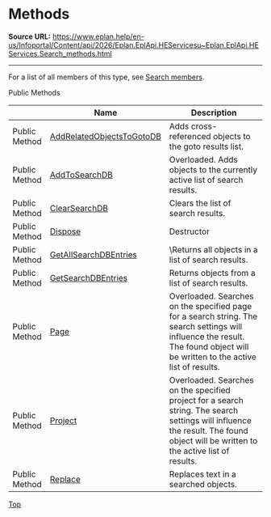 # Methods

**Source URL:** https://www.eplan.help/en-us/Infoportal/Content/api/2026/Eplan.EplApi.HEServicesu~Eplan.EplApi.HEServices.Search_methods.html

---

For a list of all members of this type, see [Search members](Eplan.EplApi.HEServicesu~Eplan.EplApi.HEServices.Search_members.html).

Public Methods

|  | Name | Description |
| --- | --- | --- |
| Public Method | [AddRelatedObjectsToGotoDB](Eplan.EplApi.HEServicesu~Eplan.EplApi.HEServices.Search~AddRelatedObjectsToGotoDB.html) | Adds cross-referenced objects to the goto results list. |
| Public Method | [AddToSearchDB](Eplan.EplApi.HEServicesu~Eplan.EplApi.HEServices.Search~AddToSearchDB.html) | Overloaded. Adds objects to the currently active list of search results. |
| Public Method | [ClearSearchDB](Eplan.EplApi.HEServicesu~Eplan.EplApi.HEServices.Search~ClearSearchDB.html) | Clears the list of search results. |
| Public Method | [Dispose](Eplan.EplApi.HEServicesu~Eplan.EplApi.HEServices.Search~Dispose().html) | Destructor |
| Public Method | [GetAllSearchDBEntries](Eplan.EplApi.HEServicesu~Eplan.EplApi.HEServices.Search~GetAllSearchDBEntries.html) | \Returns all objects in a list of search results. |
| Public Method | [GetSearchDBEntries](Eplan.EplApi.HEServicesu~Eplan.EplApi.HEServices.Search~GetSearchDBEntries.html) | Returns objects from a list of search results. |
| Public Method | [Page](Eplan.EplApi.HEServicesu~Eplan.EplApi.HEServices.Search~Page.html) | Overloaded. Searches on the specified page for a search string. The search settings will influence the result. The found object will be written to the active list of results. |
| Public Method | [Project](Eplan.EplApi.HEServicesu~Eplan.EplApi.HEServices.Search~Project.html) | Overloaded. Searches on the specified project for a search string. The search settings will influence the result. The found object will be written to the active list of results. |
| Public Method | [Replace](Eplan.EplApi.HEServicesu~Eplan.EplApi.HEServices.Search~Replace.html) | Replaces text in a searched objects. |

[Top](#top)
